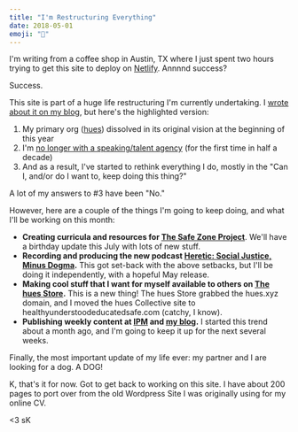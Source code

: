 ```yaml
---
title: "I'm Restructuring Everything"
date: 2018-05-01
emoji: "🚧"
---
```


I'm writing from a coffee shop in Austin, TX where I just spent two hours trying to get this site to deploy on [Netlify](http://netlify.com). Annnnd success?

Success.

This site is part of a huge life restructuring I'm currently undertaking. I [wrote about it on my blog](http://samkillermann.com/after-7-years-doing-this-work-im-re-branding-heres-how-im-making-decisions/), but here's the highlighted version:

1. My primary org ([hues](http://hues.xyz)) dissolved in its original vision at the beginning of this year
2. I'm [no longer with a speaking/talent agency](http://itspronouncedmetrosexual.com/2018/02/announcement-im-no-longer-affiliated-talent-agency-manager/) (for the first time in half a decade)
3. And as a result, I've started to rethink everything I do, mostly in the "Can I, and/or do I want to, keep doing this thing?"

A lot of my answers to #3 have been "No."

However, here are a couple of the things I'm going to keep doing, and what I'll be working on this month:

- **Creating curricula and resources for [The Safe Zone Project](http://thesafezoneproject.com)**. We'll have a birthday update this July with lots of new stuff.
- **Recording and producing the new podcast [Heretic: Social Justice, Minus Dogma](http://hereticpodcast.com).** This got set-back with the above setbacks, but I'll be doing it independently, with a hopeful May release.
- **Making cool stuff that I want for myself available to others on [The hues Store](http://hues.xyz).** This is a new thing! The hues Store grabbed the hues.xyz domain, and I moved the hues Collective site to healthyunderstoodeducatedsafe.com (catchy, I know).
- **Publishing weekly content at [IPM](http://itspronouncedmetrosexual.com) and [my blog](http://samkillermann.com).** I started this trend about a month ago, and I'm going to keep it up for the next several weeks.

Finally, the most important update of my life ever: my partner and I are looking for a dog. A DOG!

K, that's it for now. Got to get back to working on this site. I have about 200 pages to port over from the old Wordpress Site I was originally using for my online CV.

<3 sK
